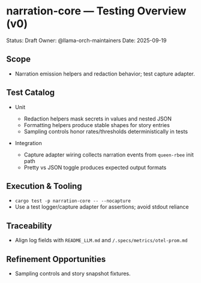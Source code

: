 # narration-core — Testing Overview (v0)

Status: Draft
Owner: @llama-orch-maintainers
Date: 2025-09-19

## Scope

- Narration emission helpers and redaction behavior; test capture adapter.

## Test Catalog

- Unit
  - Redaction helpers mask secrets in values and nested JSON
  - Formatting helpers produce stable shapes for story entries
  - Sampling controls honor rates/thresholds deterministically in tests

- Integration
  - Capture adapter wiring collects narration events from `queen-rbee` init path
  - Pretty vs JSON toggle produces expected output formats

## Execution & Tooling

- `cargo test -p narration-core -- --nocapture`
- Use a test logger/capture adapter for assertions; avoid stdout reliance

## Traceability

- Align log fields with `README_LLM.md` and `/.specs/metrics/otel-prom.md`

## Refinement Opportunities

- Sampling controls and story snapshot fixtures.
